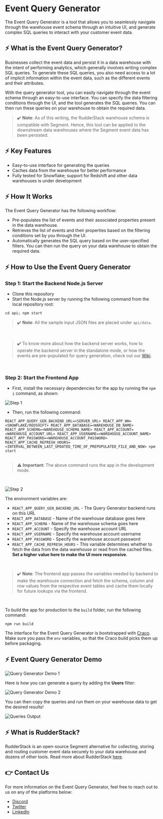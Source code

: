 # Event Query Generator

The Event Query Generator is a tool that allows you to seamlessly navigate through the warehouse event schema through an intuitive UI, and generate complex SQL queries to interact with your customer event data.

## ⚡️ What is the Event Query Generator?

Businesses collect the event data and persist it in a data warehouse with the intent of performing analytics, which generally involves writing complex SQL queries. To generate these SQL queries, you also need access to a lot of implicit information within the event data, such as the different events and their attributes.

With the query generator tool, you can easily navigate through the event schema through an easy-to-use interface. You can specify the data filtering conditions through the UI, and the tool generates the SQL queries. You can then run these queries on your warehouse to obtain the required data.

> ✔️ **Note**: As of this writing, the RudderStack warehouse schema is compatible with Segment. Hence, this tool can be applied to the downstream data warehouses where the Segment event data has been persisted.


## ⚡️ Key Features
* Easy-to-use interface for generating the queries <br>
* Caches data from the warehouse for better performance<br>
* Fully tested for Snowflake; support for Redshift and other data warehouses is under development <br>

## ⚡️ How It Works

The Event Query Generator has the following workflow:

- Pre-populates the list of events and their associated properties present in the data warehouse.
- Retrieves the list of events and their properties based on the filtering conditions set by you through the UI.
- Automatically generates the SQL query based on the user-specified filters. You can then run the query on your data warehouse to obtain the required data.

## ⚡️ How to Use the Event Query Generator

### Step 1: Start the Backend Node.js Server

- Clone this repository
- Start the Node.js server by running the following command from the local repository root:

```
cd api; npm start
```

> ✔️ **Note**: All the sample input JSON files are placed under `api/data`.
<br>

> ✔️ To know more about how the backend server works, how to operate the backend server in the standalone mode, or how the events are pre-populated for query generation, check out our [Wiki](https://github.com/rudderlabs/query-generator/wiki).
<br>

### Step 2: Start the Frontend App

* First, install the necessary dependencies for the app by running the `npm i` command, as shown:

![Step 1](https://user-images.githubusercontent.com/59817155/90634896-15d39f80-e246-11ea-836f-c9e6d2df9782.PNG)

* Then, run the following command:

`REACT_APP_QUERY_GEN_BACKEND_URL=<SERVER_URL> REACT_APP_WH=<SNOWFLAKE/REDSHIFT> REACT_APP_DATABASE=<WAREHOUSE_DB_NAME>  REACT_APP_SCHEMA=<WAREHOUSE_SCHEMA_NAME> REACT_APP_ACCOUNT=<WAREHOUSE_ACCOUNT_URL> REACT_APP_USERNAME=<WAREHOUSE_ACCOUNT_NAME> REACT_APP_PASSWORD=<WAREHOUSE_ACCOUNT_PASSWORD> REACT_APP_CACHE_REFRESH_HOURS=<INTERVAL_BETWEEN_LAST_UPDATED_TIME_OF_PREPOPULATED_FILE_AND_NOW> npm start`
<br><br>

> ⚠️ **Important**: The above command runs the app in the development mode.
<br>

![Step 2](https://user-images.githubusercontent.com/59817155/90635003-3b60a900-e246-11ea-81a1-39a01cb712d1.PNG)

The environment variables are:

- `REACT_APP_QUERY_GEN_BACKEND_URL` - The Query Generator backend runs on this URL
- `REACT_APP_DATABASE` - Name of the warehouse database goes here
- `REACT_APP_SCHEMA` - Name of the warehouse schema goes here
- `REACT_APP_ACCOUNT` - Specify the warehouse account URL
- `REACT_APP_USERNAME` - Specify the warehouse account username
- `REACT_APP_PASSWORD` - Specify the warehouse account password
- `REACT_APP_CACHE_REFRESH_HOURS` - This variable determines whether to fetch the data from the data warehouse or read from the cached files. **Set a higher value here to make the UI more responsive**.
<br>

> ✔️ **Note**: The frontend app passes the variables needed by backend to make the warehouse connection and fetch the schema, column and row values from the respective event tables and cache them locally for future lookups via the frontend.
<br>

To build the app for production to the `build` folder, run the following command:

```
npm run build
```

The interface for the Event Query Generator is bootstrapped with [Craco](https://github.com/gsoft-inc/craco). Make sure you pass the `env` variables, so that the Craco build picks them up before packaging.
<br>

## ⚡️ Event Query Generator Demo

![Query Generator Demo 1](https://user-images.githubusercontent.com/59817155/90628835-f0419880-e23b-11ea-88db-a83288d265a6.gif)

Here is how you can generate a query by adding the **Users** filter:

![Query Generator Demo 2](https://user-images.githubusercontent.com/59817155/90628927-16673880-e23c-11ea-8e9d-5786a1f39c28.gif)

You can then copy the queries and run them on your warehouse data to get the desired results!

![Queries Output](https://user-images.githubusercontent.com/59817155/90628949-21ba6400-e23c-11ea-83cb-9c600ce6bf79.gif)
<br>

## ⚡️ What is RudderStack?

RudderStack is an open-source Segment alternative for collecting, storing and routing customer event data securely to your data warehouse and dozens of other tools. Read more about RudderStack [here](https://github.com/rudderlabs/rudder-server).

## 👉 Contact Us

For more information on the Event Query Generator, feel free to reach out to us on any of the platforms below:
- [Discord](https://discordapp.com/invite/xNEdEGw)
- [Twitter](https://twitter.com/rudderstack)
- [LinkedIn](https://www.linkedin.com/company/rudderlabs/)
